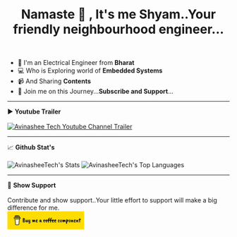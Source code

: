 <h1 align="center">  Namaste 🙏 , It's me Shyam..Your friendly neighbourhood engineer... </h1>  <br/>

- 🔌 I'm an Electrical Engineer from **Bharat**  
- 💻 Who is Exploring world of **Embedded Systems**   
- 📹 And Sharing **Contents**  
- 🚀 Join me on this Journey...**Subscribe and Support**...  
  
---   

▶️ **Youtube Trailer**     
<br/>
[![Avinashee Tech Youtube Channel Trailer](https://img.youtube.com/vi/O_yAGdU-Udw/0.jpg)](https://www.youtube.com/watch?v=O_yAGdU-Udw)
  
---  

📈 **Github Stat's**  
<br/>
![AvinasheeTech's Stats](https://github-readme-stats.vercel.app/api?username=AvinasheeTech&theme=dark&show_icons=true&hide_border=true&count_private=true)
![AvinasheeTech's Top Languages](https://github-readme-stats.vercel.app/api/top-langs/?username=AvinasheeTech&theme=dark&show_icons=true&hide_border=true&layout=compact)
  
---  

🤩 **Show Support**  
<br/>
Contribute and show support..Your little effort to support will make a big difference for me.<br/>
<a href="https://www.buymeacoffee.com/avinasheetech" target="_blank"><img src="logo_buy_me_a_coffee.jpg" alt="Buy Me A Coffee" height="41" width="174"></a>
